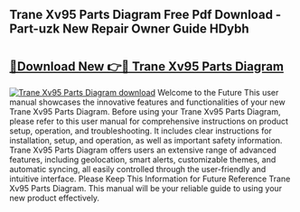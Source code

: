 ## Trane Xv95 Parts Diagram Free Pdf Download - Part-uzk New Repair Owner Guide HDybh

# <h2><a href="http://dfi589.blite.top/?on=Trane+Xv95+Parts+Diagram">🔗Download New 👉🔴 Trane Xv95 Parts Diagram</a></h2>

[![Trane Xv95 Parts Diagram download](https://i.imgur.com/lujVjoI.png)](http://dfi589.blite.top/?on=Trane+Xv95+Parts+Diagram)
Welcome to the Future This user manual showcases the innovative features and functionalities of your new Trane Xv95 Parts Diagram. Before using your Trane Xv95 Parts Diagram, please refer to this user manual for comprehensive instructions on product setup, operation, and troubleshooting. It includes clear instructions for installation, setup, and operation, as well as important safety information. Trane Xv95 Parts Diagram offers users an extensive range of advanced features, including geolocation, smart alerts, customizable themes, and automatic syncing, all easily controlled through the user-friendly and intuitive interface. Please Keep This Information for Future Reference Trane Xv95 Parts Diagram. This manual will be your reliable guide to using your new product effectively.
